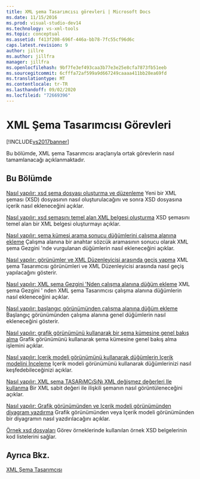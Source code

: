 ```yaml
---
title: XML şema Tasarımcısı görevleri | Microsoft Docs
ms.date: 11/15/2016
ms.prod: visual-studio-dev14
ms.technology: vs-xml-tools
ms.topic: conceptual
ms.assetid: f413f208-696f-446a-bb78-7fc55cf96d6c
caps.latest.revision: 9
author: jillre
ms.author: jillfra
manager: jillfra
ms.openlocfilehash: 9bf7fe3ef493caa3b77e3e25e8cfa7873fb51eeb
ms.sourcegitcommit: 6cfffa72af599a9d667249caaaa411bb28ea69fd
ms.translationtype: MT
ms.contentlocale: tr-TR
ms.lasthandoff: 09/02/2020
ms.locfileid: "72669396"
---
```

# <a name="xml-schema-designer-tasks"></a>XML Şema Tasarımcısı Görevleri
[!INCLUDE[vs2017banner](../includes/vs2017banner.md)]

Bu bölümde, XML şema Tasarımcısı araçlarıyla ortak görevlerin nasıl tamamlanacağı açıklanmaktadır.

## <a name="in-this-section"></a>Bu Bölümde
 [Nasıl yapılır: xsd şema dosyası oluşturma ve düzenleme](../xml-tools/how-to-create-and-edit-an-xsd-schema-file.md) Yeni bir XML şeması (XSD) dosyasının nasıl oluşturulacağını ve sonra XSD dosyasına içerik nasıl ekleneceğini açıklar.

 [Nasıl yapılır: xsd şemasını temel alan XML belgesi oluşturma](../xml-tools/how-to-create-an-xml-document-based-on-an-xsd-schema.md) XSD şemasını temel alan bir XML belgesi oluşturmayı açıklar.

 [Nasıl yapılır: şema kümesi arama sonucu düğümlerini çalışma alanına ekleme](../xml-tools/how-to-add-schema-set-search-result-nodes-to-the-workspace.md) Çalışma alanına bir anahtar sözcük aramasının sonucu olarak XML şema Gezgini 'nde vurgulanan düğümlerin nasıl ekleneceğini açıklar.

 [Nasıl yapılır: görünümler ve XML Düzenleyicisi arasında geçiş yapma](../xml-tools/how-to-switch-between-views-and-the-xml-editor.md) XML şema Tasarımcısı görünümleri ve XML Düzenleyicisi arasında nasıl geçiş yapılacağını gösterir.

 [Nasıl yapılır: XML şema Gezgini 'Nden çalışma alanına düğüm ekleme](../xml-tools/how-to-add-nodes-to-the-workspace-from-the-xml-schema-explorer.md) XML şema Gezgini ' nden XML şema Tasarımcısı çalışma alanına düğümlerin nasıl ekleneceğini açıklar.

 [Nasıl yapılır: başlangıç görünümünden çalışma alanına düğüm ekleme](../xml-tools/how-to-add-nodes-to-the-workspace-from-the-start-view.md) Başlangıç görünümünden çalışma alanına genel düğümlerin nasıl ekleneceğini gösterir.

 [Nasıl yapılır: grafik görünümünü kullanarak bir şema kümesine genel bakış alma](../xml-tools/how-to-get-an-overview-of-a-schema-set-using-the-graph-view.md) Grafik görünümünü kullanarak şema kümesine genel bakış alma işlemini açıklar.

 [Nasıl yapılır: Içerik modeli görünümünü kullanarak düğümlerin Içerik modelini İnceleme](../xml-tools/how-to-examine-the-content-model-of-nodes-using-the-content-model-view.md) Içerik modeli görünümünü kullanarak düğümlerinizi nasıl keşfedebileceğinizi açıklar.

 [Nasıl yapılır: XML şema TASARıMCıSıNı XML değişmez değerleri Ile kullanma](../xml-tools/how-to-use-the-xml-schema-designer-with-xml-literals.md) Bir XML sabit değeri ile ilişkili şemanın nasıl görüntüleneceğini açıklar.

 [Nasıl yapılır: Grafik görünümünden ve Içerik modeli görünümünden diyagram yazdırma](../xml-tools/how-to-print-diagrams-from-the-graph-view-and-the-content-model-view.md) Grafik görünümünden veya Içerik modeli görünümünden bir diyagramın nasıl yazdırılacağını açıklar.

 [Örnek xsd dosyaları](../xml-tools/sample-xsd-files.md) Görev örneklerinde kullanılan örnek XSD belgelerinin kod listelerini sağlar.

## <a name="see-also"></a>Ayrıca Bkz.
 [XML Şema Tasarımcısı](../xml-tools/xml-schema-designer.md)
